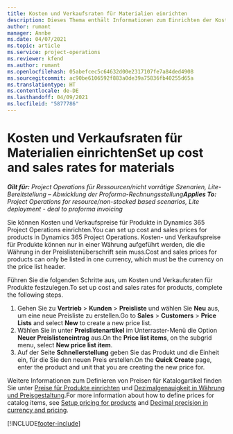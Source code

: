```yaml
---
title: Kosten und Verkaufsraten für Materialien einrichten
description: Dieses Thema enthält Informationen zum Einrichten der Kosten und Verkaufsraten für Materialien, die für Projekte verwendet werden.
author: rumant
manager: Annbe
ms.date: 04/07/2021
ms.topic: article
ms.service: project-operations
ms.reviewer: kfend
ms.author: rumant
ms.openlocfilehash: 05abefcec5c64632d00e2317107fe7a84ded4908
ms.sourcegitcommit: ac90be6106592f883a0de39a75836fb40255d65a
ms.translationtype: HT
ms.contentlocale: de-DE
ms.lasthandoff: 04/09/2021
ms.locfileid: "5877786"
---
```

# <a name="set-up-cost-and-sales-rates-for-materials"></a><span data-ttu-id="63ace-103">Kosten und Verkaufsraten für Materialien einrichten</span><span class="sxs-lookup"><span data-stu-id="63ace-103">Set up cost and sales rates for materials</span></span>

<span data-ttu-id="63ace-104">_**Gilt für:** Project Operations für Ressourcen/nicht vorrätige Szenarien, Lite-Bereitstellung – Abwicklung der Proforma-Rechnungsstellung_</span><span class="sxs-lookup"><span data-stu-id="63ace-104">_**Applies To:** Project Operations for resource/non-stocked based scenarios, Lite deployment - deal to proforma invoicing_</span></span>

<span data-ttu-id="63ace-105">Sie können Kosten und Verkaufspreise für Produkte in Dynamics 365 Project Operations einrichten.</span><span class="sxs-lookup"><span data-stu-id="63ace-105">You can set up cost and sales prices for products in Dynamics 365 Project Operations.</span></span> <span data-ttu-id="63ace-106">Kosten- und Verkaufspreise für Produkte können nur in einer Währung aufgeführt werden, die die Währung in der Preislistenüberschrift sein muss.</span><span class="sxs-lookup"><span data-stu-id="63ace-106">Cost and sales prices for products can only be listed in one currency, which must be the currency on the price list header.</span></span>

<span data-ttu-id="63ace-107">Führen Sie die folgenden Schritte aus, um Kosten und Verkaufsraten für Produkte festzulegen.</span><span class="sxs-lookup"><span data-stu-id="63ace-107">To set up cost and sales rates for products, complete the following steps.</span></span> 

1. <span data-ttu-id="63ace-108">Gehen Sie zu **Vertrieb** > **Kunden** > **Preisliste** und wählen Sie **Neu** aus, um eine neue Preisliste zu erstellen.</span><span class="sxs-lookup"><span data-stu-id="63ace-108">Go to **Sales** > **Customers** > **Price Lists** and select **New** to create a new price list.</span></span> 
2. <span data-ttu-id="63ace-109">Wählen Sie in unter **Preislistenartikel** im Unterraster-Menü die Option **Neuer Preislisteneintrag** aus.</span><span class="sxs-lookup"><span data-stu-id="63ace-109">On the **Price list items**, on the subgrid menu, select **New price list item**.</span></span> 
3. <span data-ttu-id="63ace-110">Auf der Seite **Schnellerstellung** geben Sie das Produkt und die Einheit ein, für die Sie den neuen Preis erstellen.</span><span class="sxs-lookup"><span data-stu-id="63ace-110">On the **Quick Create** page, enter the product and unit that you are creating the new price for.</span></span>

<span data-ttu-id="63ace-111">Weitere Informationen zum Definieren von Preisen für Katalogartikel finden Sie unter [Preise für Produkte einrichten](https://docs.microsoft.com/dynamics365/sales-enterprise/create-price-lists-price-list-items-define-pricing-products) und [Dezimalgenauigkeit in Währung und Preisgestaltung](https://docs.microsoft.com/dynamics365/sales-enterprise/decimal-precision-currency-pricing).</span><span class="sxs-lookup"><span data-stu-id="63ace-111">For more information about how to define prices for catalog items, see [Setup pricing for products](https://docs.microsoft.com/dynamics365/sales-enterprise/create-price-lists-price-list-items-define-pricing-products) and [Decimal precision in currency and pricing](https://docs.microsoft.com/dynamics365/sales-enterprise/decimal-precision-currency-pricing).</span></span>

[!INCLUDE[footer-include](../includes/footer-banner.md)]

